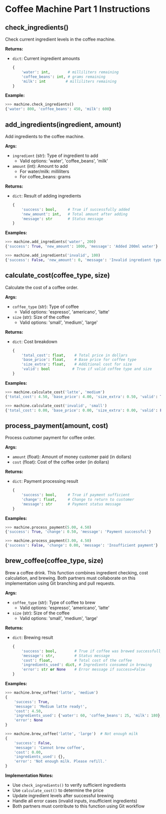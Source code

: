 # Coffee Machine Part 1 Instructions

## check_ingredients()

Check current ingredient levels in the coffee machine.

**Returns:**
- `dict`: Current ingredient amounts
  ```python
  {
      'water': int,        # milliliters remaining
      'coffee_beans': int, # grams remaining
      'milk': int         # milliliters remaining
  }
  ```

**Example:**
```python
>>> machine.check_ingredients()
{'water': 800, 'coffee_beans': 450, 'milk': 600}
```

## add_ingredients(ingredient, amount)

Add ingredients to the coffee machine.

**Args:**
- `ingredient` (str): Type of ingredient to add
    - Valid options: 'water', 'coffee_beans', 'milk'
- `amount` (int): Amount to add
    - For water/milk: milliliters
    - For coffee_beans: grams

**Returns:**
- `dict`: Result of adding ingredients
  ```python
  {
      'success': bool,     # True if successfully added
      'new_amount': int,   # Total amount after adding
      'message': str       # Status message
  }
  ```

**Examples:**
```python
>>> machine.add_ingredients('water', 200)
{'success': True, 'new_amount': 1000, 'message': 'Added 200ml water'}

>>> machine.add_ingredients('invalid', 100)
{'success': False, 'new_amount': 0, 'message': 'Invalid ingredient type'}
```

## calculate_cost(coffee_type, size)

Calculate the cost of a coffee order.

**Args:**
- `coffee_type` (str): Type of coffee
    - Valid options: 'espresso', 'americano', 'latte'
- `size` (str): Size of the coffee
    - Valid options: 'small', 'medium', 'large'

**Returns:**
- `dict`: Cost breakdown
  ```python
  {
      'total_cost': float,    # Total price in dollars
      'base_price': float,    # Base price for coffee type
      'size_extra': float,    # Additional cost for size
      'valid': bool          # True if valid coffee type and size
  }
  ```

**Examples:**
```python
>>> machine.calculate_cost('latte', 'medium')
{'total_cost': 4.50, 'base_price': 4.00, 'size_extra': 0.50, 'valid': True}

>>> machine.calculate_cost('invalid', 'small')
{'total_cost': 0.00, 'base_price': 0.00, 'size_extra': 0.00, 'valid': False}
```

## process_payment(amount, cost)

Process customer payment for coffee order.

**Args:**
- `amount` (float): Amount of money customer paid (in dollars)
- `cost` (float): Cost of the coffee order (in dollars)

**Returns:**
- `dict`: Payment processing result
  ```python
  {
      'success': bool,     # True if payment sufficient
      'change': float,     # Change to return to customer
      'message': str       # Payment status message
  }
  ```

**Examples:**
```python
>>> machine.process_payment(5.00, 4.50)
{'success': True, 'change': 0.50, 'message': 'Payment successful'}

>>> machine.process_payment(3.00, 4.50)
{'success': False, 'change': 0.00, 'message': 'Insufficient payment'}
```

## brew_coffee(coffee_type, size)

Brew a coffee drink. This function combines ingredient checking, cost calculation, and brewing. Both partners must collaborate on this implementation using Git branching and pull requests.

**Args:**
- `coffee_type` (str): Type of coffee to brew
    - Valid options: 'espresso', 'americano', 'latte'
- `size` (str): Size of the coffee
    - Valid options: 'small', 'medium', 'large'

**Returns:**
- `dict`: Brewing result
  ```python
  {
      'success': bool,        # True if coffee was brewed successfully
      'message': str,         # Status message
      'cost': float,          # Total cost of the coffee
      'ingredients_used': dict, # Ingredients consumed in brewing
      'error': str or None    # Error message if success=False
  }
  ```

**Examples:**
```python
>>> machine.brew_coffee('latte', 'medium')
{
    'success': True,
    'message': 'Medium latte ready!',
    'cost': 4.50,
    'ingredients_used': {'water': 60, 'coffee_beans': 25, 'milk': 180},
    'error': None
}

>>> machine.brew_coffee('latte', 'large')  # Not enough milk
{
    'success': False,
    'message': 'Cannot brew coffee',
    'cost': 0.00,
    'ingredients_used': {},
    'error': 'Not enough milk. Please refill.'
}
```

**Implementation Notes:**
- Use `check_ingredients()` to verify sufficient ingredients
- Use `calculate_cost()` to determine the price
- Update ingredient levels after successful brewing
- Handle all error cases (invalid inputs, insufficient ingredients)
- Both partners must contribute to this function using Git workflow